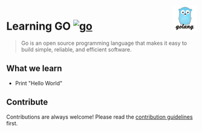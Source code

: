 <img src="golang.png" align="right" />

# Learning GO [![go](https://cdn.rawgit.com/sindresorhus/awesome/d7305f38d29fed78fa85652e3a63e154dd8e8829/media/badge.svg)](https://github.com/affankhan43/learn-python)
> Go is an open source programming language that makes it easy to build simple, reliable, and efficient software.

## What we learn 
- Print "Hello World"

## Contribute

Contributions are always welcome!
Please read the [contribution guidelines](contributing.md) first.